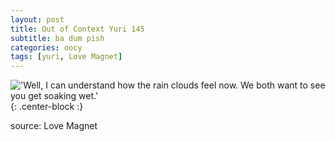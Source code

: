 ```yaml
---
layout: post
title: Out of Context Yuri 145
subtitle: ba dum pish
categories: oocy
tags: [yuri, Love Magnet]
---
```



!['Well, I can understand how the rain clouds feel now. We both want to see you get soaking wet.'](https://imgur.com/Fe0m042.png){: .center-block :}


source: Love Magnet